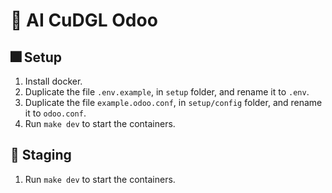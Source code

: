 # 🚀 AI CuDGL Odoo

## 🎆 Setup

1. Install docker.
2. Duplicate the file `.env.example`, in `setup` folder, and rename it to `.env`.
3. Duplicate the file `example.odoo.conf`, in `setup/config` folder, and rename it to `odoo.conf`.
4. Run `make dev` to start the containers.

## 🌴 Staging

1. Run `make dev` to start the containers.
